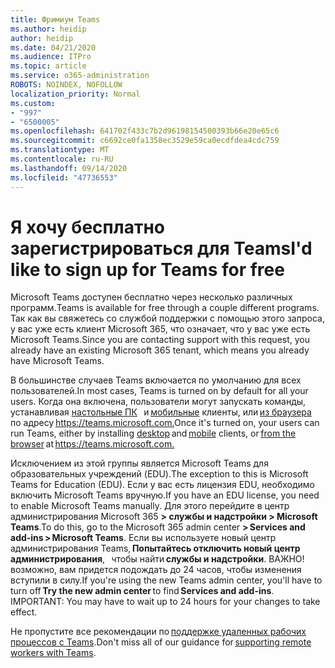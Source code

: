 ```yaml
---
title: Фримиум Teams
ms.author: heidip
author: heidip
ms.date: 04/21/2020
ms.audience: ITPro
ms.topic: article
ms.service: o365-administration
ROBOTS: NOINDEX, NOFOLLOW
localization_priority: Normal
ms.custom:
- "997"
- "6500005"
ms.openlocfilehash: 641702f433c7b2d96198154500393b66e20e65c6
ms.sourcegitcommit: c6692ce0fa1358ec3529e59ca0ecdfdea4cdc759
ms.translationtype: MT
ms.contentlocale: ru-RU
ms.lasthandoff: 09/14/2020
ms.locfileid: "47736553"
---
```

# <a name="id-like-to-sign-up-for-teams-for-free"></a><span data-ttu-id="dc0dc-102">Я хочу бесплатно зарегистрироваться для Teams</span><span class="sxs-lookup"><span data-stu-id="dc0dc-102">I'd like to sign up for Teams for free</span></span>

<span data-ttu-id="dc0dc-103">Microsoft Teams доступен бесплатно через несколько различных программ.</span><span class="sxs-lookup"><span data-stu-id="dc0dc-103">Teams is available for free through a couple different programs.</span></span> <span data-ttu-id="dc0dc-104">Так как вы свяжетесь со службой поддержки с помощью этого запроса, у вас уже есть клиент Microsoft 365, что означает, что у вас уже есть Microsoft Teams.</span><span class="sxs-lookup"><span data-stu-id="dc0dc-104">Since you are contacting support with this request, you already have an existing Microsoft 365 tenant, which means you already have Microsoft Teams.</span></span>

<span data-ttu-id="dc0dc-105">В большинстве случаев Teams включается по умолчанию для всех пользователей.</span><span class="sxs-lookup"><span data-stu-id="dc0dc-105">In most cases, Teams is turned on by default for all your users.</span></span> <span data-ttu-id="dc0dc-106">Когда она включена, пользователи могут запускать команды, устанавливая [настольные ПК](https://docs.microsoft.com/MicrosoftTeams/get-clients#desktop-client)   и [мобильные](https://docs.microsoft.com/MicrosoftTeams/get-clients#mobile-clients) клиенты, или [из браузера](https://docs.microsoft.com/MicrosoftTeams/get-clients#web-client)   по адресу <https://teams.microsoft.com.></span><span class="sxs-lookup"><span data-stu-id="dc0dc-106">Once it's turned on, your users can run Teams, either by installing [desktop](https://docs.microsoft.com/MicrosoftTeams/get-clients#desktop-client) and [mobile](https://docs.microsoft.com/MicrosoftTeams/get-clients#mobile-clients) clients, or [from the browser](https://docs.microsoft.com/MicrosoftTeams/get-clients#web-client) at <https://teams.microsoft.com.></span></span>

<span data-ttu-id="dc0dc-107">Исключением из этой группы является Microsoft Teams для образовательных учреждений (EDU).</span><span class="sxs-lookup"><span data-stu-id="dc0dc-107">The exception to this is Microsoft Teams for Education (EDU).</span></span> <span data-ttu-id="dc0dc-108">Если у вас есть лицензия EDU, необходимо включить Microsoft Teams вручную.</span><span class="sxs-lookup"><span data-stu-id="dc0dc-108">If you have an EDU license, you need to enable Microsoft Teams manually.</span></span> <span data-ttu-id="dc0dc-109">Для этого перейдите в центр администрирования Microsoft 365 **> службы и надстройки > Microsoft Teams**.</span><span class="sxs-lookup"><span data-stu-id="dc0dc-109">To do this, go to the Microsoft 365 admin center **> Services and add-ins > Microsoft Teams**.</span></span> <span data-ttu-id="dc0dc-110">Если вы используете новый центр администрирования Teams, **Попытайтесь отключить новый центр администрирования**,   чтобы найти **службы и надстройки**. ВАЖНО! возможно, вам придется подождать до 24 часов, чтобы изменения вступили в силу.</span><span class="sxs-lookup"><span data-stu-id="dc0dc-110">If you're using the new Teams admin center, you'll have to turn off **Try the new admin center** to find **Services and add-ins**. IMPORTANT: You may have to wait up to 24 hours for your changes to take effect.</span></span>

<span data-ttu-id="dc0dc-111">Не пропустите все рекомендации по [поддержке удаленных рабочих процессов с Teams](https://docs.microsoft.com/MicrosoftTeams/support-remote-work-with-teams).</span><span class="sxs-lookup"><span data-stu-id="dc0dc-111">Don't miss all of our guidance for [supporting remote workers with Teams](https://docs.microsoft.com/MicrosoftTeams/support-remote-work-with-teams).</span></span>
